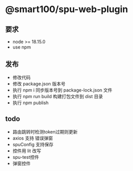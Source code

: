 # @smart100/spu-web-plugin

## 要求
+ node >= 18.15.0
+ use npm

## 发布
+ 修改代码
+ 修改 package.json 版本号
+ 执行 npm i 同步版本号到 package-lock.json 文件
+ 执行 npm run build 构建打包文件到 dist 目录
+ 执行 npm publish

## todo
+ 路由跳转时检测token过期则更新
+ axios 支持 错误弹窗
+ spuConfig 支持保存
+ 控件用 lit 改写
+ spu-test控件
+ 弹窗控件
